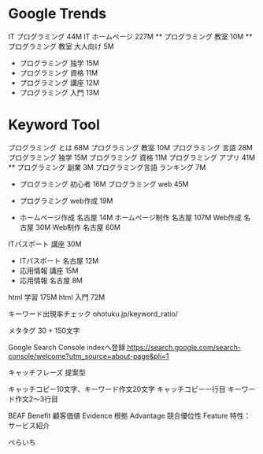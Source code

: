 # Google Trends

IT プログラミング 44M
IT ホームページ 227M
** プログラミング 教室 10M
** プログラミング 教室 大人向け 5M
* プログラミング 独学 15M
* プログラミング 資格 11M
* プログラミング 講座 12M
* プログラミング 入門 13M

# Keyword Tool
プログラミング とは 68M
プログラミング 教室 10M
プログラミング 言語 28M
プログラミング 独学 15M
プログラミング 資格 11M
プログラミング アプリ 41M
** プログラミング 副業 3M
プログラミング言語 ランキング 7M
* プログラミング 初心者 16M
プログラミング web 45M
* プログラミング web作成 19M

* ホームページ作成 名古屋 14M
ホームページ制作 名古屋 107M
Web作成 名古屋 30M
Web制作 名古屋 60M

ITパスポート 講座 30M
* ITパスポート 名古屋 12M
* 応用情報 講座 15M
* 応用情報 名古屋 8M

html 学習 175M
html 入門 72M



キーワード出現率チェック
ohotuku.jp/keyword_ratio/

メタタグ 30 + 150文字

Google Search Console
indexへ登録
https://search.google.com/search-console/welcome?utm_source=about-page&pli=1

キャッチフレーズ
提案型

キャッチコピー10文字、キーワード作文20文字
キャッチコピー一行目
キーワード作文2〜3行目

BEAF
Benefit 顧客価値
Evidence 根拠
Advantage 競合優位性
Feature 特性：サービス紹介

ぺらいち
